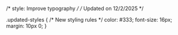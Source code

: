 /* style: Improve typography */
/* Updated on 12/2/2025 */

.updated-styles {
  /* New styling rules */
  color: #333;
  font-size: 16px;
  margin: 10px 0;
}